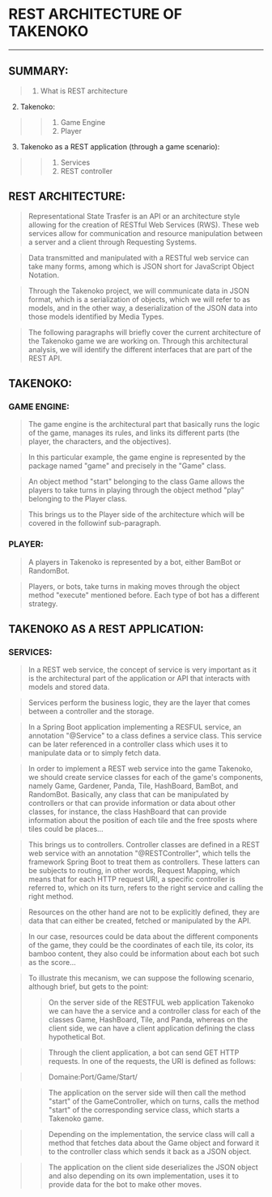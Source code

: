 # REST ARCHITECTURE OF TAKENOKO
---

## SUMMARY:
> 1. What is REST architecture
2. Takenoko:
>> 1. Game Engine
>> 2. Player
3. Takenoko as a REST application (through a game scenario):
>> 1. Services
>> 2. REST controller

## REST ARCHITECTURE:
> Representational State Trasfer is an API or an architecture style allowing for the creation of RESTful Web Services (RWS). These web services allow for communication and resource manipulation between a server and a client through Requesting Systems.

> Data transmitted and manipulated with a RESTful web service can take many forms, among which is JSON short for JavaScript Object Notation.

> Through the Takenoko project, we will communicate data in JSON format, which is a serialization of objects, which we will refer to as models, and in the other way, a deserialization of the JSON data into those models identified by Media Types.

> The following paragraphs will briefly cover the current architecture of the Takenoko game we are working on. Through this architectural analysis, we will identify the different interfaces that are part of the REST API.

## TAKENOKO:
### GAME ENGINE:
> The game engine is the architectural part that basically runs the logic of the game, manages its rules, and links its different parts (the player, the characters, and the objectives).

> In this particular example, the game engine is represented by the package named "game" and precisely in the "Game" class.

> An object method "start" belonging to the class Game allows the players to take turns in playing through the object method "play" belonging to the Player class.

> This brings us to the Player side of the architecture which will be covered in the followinf sub-paragraph.

### PLAYER:
> A players in Takenoko is represented by a bot, either BamBot or RandomBot.

> Players, or bots, take turns in making moves through the object method "execute" mentioned before. Each type of bot has a different strategy.

## TAKENOKO AS A REST APPLICATION:
### SERVICES:
> In a REST web service, the concept of service is very important as it is the architectural part of the application or API that interacts with models and stored data.

> Services perform the business logic, they are the layer that comes between a controller and the storage.

> In a Spring Boot application implementing a RESFUL service, an annotation "@Service" to a class defines a service class. This service can be later referenced in a controller class which uses it to manipulate data or to simply fetch data.

> In order to implement a REST web service into the game Takenoko, we should create service classes for each of the game's components, namely Game, Gardener, Panda, Tile, HashBoard, BamBot, and RandomBot. Basically, any class that can be manipulated by controllers or that can provide information or data about other classes, for instance, the class HashBoard that can provide information about the position of each tile and the free sposts where tiles could be places...

> This brings us to controllers. Controller classes are defined in a REST web service with an annotation "@RESTController", which tells the framework Spring Boot to treat them as controllers. These latters can be subjects to routing, in other words, Request Mapping, which means that for each HTTP request URI, a specific controller is referred to, which on its turn, refers to the right service and calling the right method.

> Resources on the other hand are not to be explicitly defined, they are data that can either be created, fetched or manipulated by the API.

> In our case, resources could be data about the different components of the game, they could be the coordinates of each tile, its color, its bamboo content, they also could be information about each bot such as the score...

> To illustrate this mecanism, we can suppose the following scenario, although brief, but gets to the point:
>> On the server side of the RESTFUL web application Takenoko we can have the a service and a controller class for each of the classes Game, HashBoard, Tile, and Panda, whereas on the client side, we can have a client application defining the class hypothetical Bot.

>> Through the client application, a bot can send GET HTTP requests. In one of the requests, the URI is defined as follows:

>> Domaine:Port/Game/Start/

>> The application on the server side will then call the method "start" of the GameController, which on turns, calls the method "start" of the corresponding service class, which starts a Takenoko game.

>> Depending on the implementation, the service class will call a method that fetches data about the Game object and forward it to the controller class which sends it back as a JSON object.

>> The application on the client side deserializes the JSON object and also depending on its own implementation, uses it to provide data for the bot to make other moves.